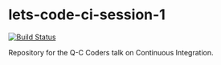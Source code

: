 # lets-code-ci-session-1

[![Build Status](https://travis-ci.org/jpdillingham/lets-code-ci-session-1.svg?branch=master)](https://travis-ci.org/jpdillingham/lets-code-ci-session-1)

Repository for the Q-C Coders talk on Continuous Integration.
